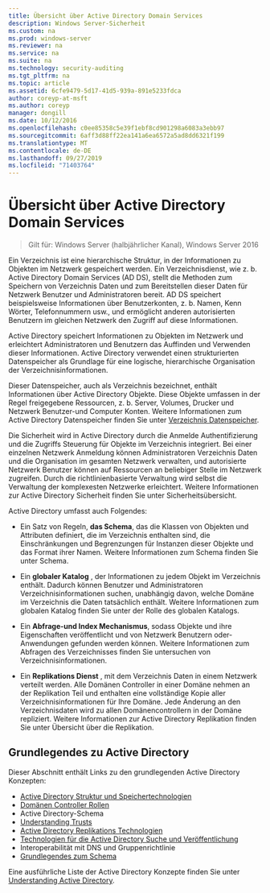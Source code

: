 ```yaml
---
title: Übersicht über Active Directory Domain Services
description: Windows Server-Sicherheit
ms.custom: na
ms.prod: windows-server
ms.reviewer: na
ms.service: na
ms.suite: na
ms.technology: security-auditing
ms.tgt_pltfrm: na
ms.topic: article
ms.assetid: 6cfe9479-5d17-41d5-939a-891e5233fdca
author: coreyp-at-msft
ms.author: coreyp
manager: dongill
ms.date: 10/12/2016
ms.openlocfilehash: c0ee85358c5e39f1ebf8cd901298a6083a3ebb97
ms.sourcegitcommit: 6aff3d88ff22ea141a6ea6572a5ad8dd6321f199
ms.translationtype: MT
ms.contentlocale: de-DE
ms.lasthandoff: 09/27/2019
ms.locfileid: "71403764"
---
```

# <a name="active-directory-domain-services-overview"></a>Übersicht über Active Directory Domain Services

>Gilt für: Windows Server (halbjährlicher Kanal), Windows Server 2016
  
Ein Verzeichnis ist eine hierarchische Struktur, in der Informationen zu Objekten im Netzwerk gespeichert werden. Ein Verzeichnisdienst, wie z. b. Active Directory Domain Services (AD DS), stellt die Methoden zum Speichern von Verzeichnis Daten und zum Bereitstellen dieser Daten für Netzwerk Benutzer und Administratoren bereit. AD DS speichert beispielsweise Informationen über Benutzerkonten, z. b. Namen, Kenn Wörter, Telefonnummern usw., und ermöglicht anderen autorisierten Benutzern im gleichen Netzwerk den Zugriff auf diese Informationen.  
  
Active Directory speichert Informationen zu Objekten im Netzwerk und erleichtert Administratoren und Benutzern das Auffinden und Verwenden dieser Informationen. Active Directory verwendet einen strukturierten Datenspeicher als Grundlage für eine logische, hierarchische Organisation der Verzeichnisinformationen.  
  
Dieser Datenspeicher, auch als Verzeichnis bezeichnet, enthält Informationen über Active Directory Objekte. Diese Objekte umfassen in der Regel freigegebene Ressourcen, z. b. Server, Volumes, Drucker und Netzwerk Benutzer-und Computer Konten. Weitere Informationen zum Active Directory Datenspeicher finden Sie unter [Verzeichnis Datenspeicher](https://technet.microsoft.com/library/cc736627(v=ws.10).aspx).  
  
Die Sicherheit wird in Active Directory durch die Anmelde Authentifizierung und die Zugriffs Steuerung für Objekte im Verzeichnis integriert. Bei einer einzelnen Netzwerk Anmeldung können Administratoren Verzeichnis Daten und die Organisation im gesamten Netzwerk verwalten, und autorisierte Netzwerk Benutzer können auf Ressourcen an beliebiger Stelle im Netzwerk zugreifen. Durch die richtlinienbasierte Verwaltung wird selbst die Verwaltung der komplexesten Netzwerke erleichtert. Weitere Informationen zur Active Directory Sicherheit finden Sie unter Sicherheitsübersicht.  
  
Active Directory umfasst auch Folgendes:  
* Ein Satz von Regeln, **das Schema**, das die Klassen von Objekten und Attributen definiert, die im Verzeichnis enthalten sind, die Einschränkungen und Begrenzungen für Instanzen dieser Objekte und das Format ihrer Namen. Weitere Informationen zum Schema finden Sie unter Schema.  
  
  
* Ein **globaler Katalog** , der Informationen zu jedem Objekt im Verzeichnis enthält. Dadurch können Benutzer und Administratoren Verzeichnisinformationen suchen, unabhängig davon, welche Domäne im Verzeichnis die Daten tatsächlich enthält. Weitere Informationen zum globalen Katalog finden Sie unter der Rolle des globalen Katalogs.  
  
  
* Ein **Abfrage-und Index Mechanismus**, sodass Objekte und ihre Eigenschaften veröffentlicht und von Netzwerk Benutzern oder-Anwendungen gefunden werden können. Weitere Informationen zum Abfragen des Verzeichnisses finden Sie untersuchen von Verzeichnisinformationen.  
  
  
* Ein **Replikations Dienst** , mit dem Verzeichnis Daten in einem Netzwerk verteilt werden. Alle Domänen Controller in einer Domäne nehmen an der Replikation Teil und enthalten eine vollständige Kopie aller Verzeichnisinformationen für Ihre Domäne. Jede Änderung an den Verzeichnisdaten wird zu allen Domänencontrollern in der Domäne repliziert. Weitere Informationen zur Active Directory Replikation finden Sie unter Übersicht über die Replikation.  
  
## <a name="understanding-active-directory"></a>Grundlegendes zu Active Directory  
 Dieser Abschnitt enthält Links zu den grundlegenden Active Directory Konzepten:  
   
* [Active Directory Struktur und Speichertechnologien](https://technet.microsoft.com/library/cc759186(v=ws.10).aspx)  
* [Domänen Controller Rollen](https://technet.microsoft.com/library/cc786438(v=ws.10).aspx)   
* Active Directory-Schema   
* [Understanding Trusts](https://technet.microsoft.com/library/cc771294(v=ws.10).aspx)   
* [Active Directory Replikations Technologien](https://technet.microsoft.com/library/cc786438(v=ws.10).aspx)   
* [Technologien für die Active Directory Suche und Veröffentlichung](https://technet.microsoft.com/library/cc775686(v=ws.10).aspx)   
* Interoperabilität mit DNS und Gruppenrichtlinie   
* [Grundlegendes zum Schema](https://technet.microsoft.com/library/cc759402(v=ws.10).aspx)   
  
Eine ausführliche Liste der Active Directory Konzepte finden Sie unter [Understanding Active Directory](https://technet.microsoft.com/library/cc781408(v=ws.10).aspx).   

